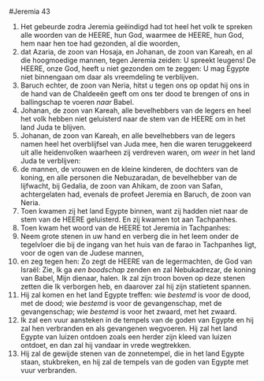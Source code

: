 #Jeremia 43
1. Het gebeurde zodra Jeremia geëindigd had tot heel het volk te spreken alle woorden van de HEERE, hun God, waarmee de HEERE, hun God, hem naar hen toe had gezonden, al die woorden,
2. dat Azaria, de zoon van Hosaja, en Johanan, de zoon van Kareah, en al die hoogmoedige mannen, tegen Jeremia zeiden: U spreekt leugens! De HEERE, onze God, heeft u niet gezonden om te zeggen: U mag Egypte niet binnengaan om daar als vreemdeling te verblijven.
3. Baruch echter, de zoon van Neria, hitst u tegen ons op opdat hij ons in de hand van de Chaldeeën geeft om ons ter dood te brengen of ons in ballingschap te voeren *naar* Babel.
4. Johanan, de zoon van Kareah, alle bevelhebbers van de legers en heel het volk hebben niet geluisterd naar de stem van de HEERE om in het land Juda te blijven.
5. Johanan, de zoon van Kareah, en alle bevelhebbers van de legers namen heel het overblijfsel van Juda mee, hen die waren teruggekeerd uit alle heidenvolken waarheen zij verdreven waren, om *weer* in het land Juda te verblijven:
6. de mannen, de vrouwen en de kleine kinderen, de dochters van de koning, en alle personen die Nebuzaradan, de bevelhebber van de lijfwacht, bij Gedalia, de zoon van Ahikam, de zoon van Safan, achtergelaten had, evenals de profeet Jeremia en Baruch, de zoon van Neria.
7. Toen kwamen zij het land Egypte binnen, want zij hadden niet naar de stem van de HEERE geluisterd. En zij kwamen tot aan Tachpanhes.
8. Toen kwam het woord van de HEERE tot Jeremia in Tachpanhes:
9. Neem grote stenen in uw hand en verberg die in het leem onder de tegelvloer die bij de ingang van het huis van de farao in Tachpanhes ligt, voor de ogen van de Judese mannen,
10. en zeg tegen hen: Zo zegt de HEERE van de legermachten, de God van Israël: Zie, Ik ga *een boodschap* zenden en zal Nebukadrezar, de koning van Babel, Mijn dienaar, halen. Ik zal zijn troon boven op deze stenen zetten die Ik verborgen heb, en daarover zal hij zijn statietent spannen.
11. Hij zal komen en het land Egypte treffen: wie *bestemd* is voor de dood, met de dood; wie *bestemd* is voor de gevangenschap, met de gevangenschap; wie *bestemd* is voor het zwaard, met het zwaard.
12. Ik zal een vuur aansteken in de tempels van de goden van Egypte en hij zal hen verbranden en als gevangenen wegvoeren. Hij zal het land Egypte van luizen ontdoen zoals een herder zijn kleed van luizen ontdoet, en dan zal hij vandaar in vrede wegtrekken.
13. Hij zal de gewijde stenen van de zonnetempel, die in het land Egypte staan, stukbreken, en hij zal de tempels van de goden van Egypte met vuur verbranden.
